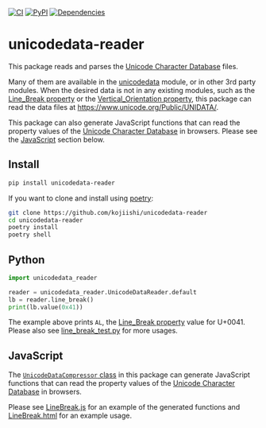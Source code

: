[![CI](https://github.com/kojiishi/unicodedata-reader/actions/workflows/ci.yml/badge.svg)](https://github.com/kojiishi/unicodedata-reader/actions/workflows/ci.yml)
[![PyPI](https://img.shields.io/pypi/v/unicodedata-reader.svg)](https://pypi.org/project/unicodedata-reader/)
[![Dependencies](https://badgen.net/github/dependabot/kojiishi/unicodedata-reader)](https://github.com/kojiishi/unicodedata-reader/network/updates)


# unicodedata-reader

This package reads and parses the [Unicode Character Database] files.

Many of them are available in the [unicodedata] module,
or in other 3rd party modules.
When the desired data is not in any existing modules,
such as the [Line_Break property] or the [Vertical_Orientation property],
this package can read the data files
at <https://www.unicode.org/Public/UNIDATA/>.

This package can also generate JavaScript functions
that can read the property values of the [Unicode Character Database]
in browsers.
Please see the [JavaScript] section below.

[Line_Break property]: http://unicode.org/reports/tr44/#Line_Break
[Unicode Character Database]: https://unicode.org/reports/tr44/
[unicodedata]: https://docs.python.org/3/library/unicodedata.html
[Vertical_Orientation property]: http://unicode.org/reports/tr44/#Vertical_Orientation

## Install

```sh
pip install unicodedata-reader
```
If you want to clone and install using [poetry]:
```sh
git clone https://github.com/kojiishi/unicodedata-reader
cd unicodedata-reader
poetry install
poetry shell
```

[poetry]: https://github.com/python-poetry/poetry


## Python

```python
import unicodedata_reader

reader = unicodedata_reader.UnicodeDataReader.default
lb = reader.line_break()
print(lb.value(0x41))
```
The example above prints `AL`,
the [Line_Break property] value for U+0041.
Please also see [line_break_test.py] for more usages.

[line_break_test.py]: https://github.com/kojiishi/unicodedata-reader/blob/main/tests/line_break_test.py

## JavaScript
[JavaScript]: #javascript

The [`UnicodeDataCompressor` class] in this package
can generate JavaScript functions that can read the property values
of the [Unicode Character Database] in browsers.

Please see [LineBreak.js] for an example of the generated functions
and [LineBreak.html] for an example usage.

[`UnicodeDataCompressor` class]: https://github.com/kojiishi/unicodedata-reader/blob/main/unicodedata_reader/compressor.py
[LineBreak.html]: https://github.com/kojiishi/unicodedata-reader/blob/main/js/LineBreak.html
[LineBreak.js]: https://github.com/kojiishi/unicodedata-reader/blob/main/js/LineBreak.js
